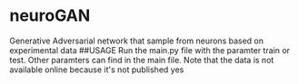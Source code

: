 # neuroGAN
Generative Adversarial network that sample from neurons based on experimental data
##USAGE
Run the main.py file with the paramter train or test. Other paramters can find in the main file.
Note that the data is not available online because it's not published yes 
